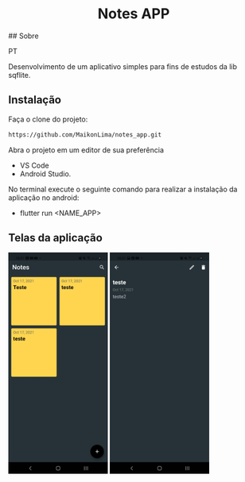 <h1 align="center">Notes APP</h1>
## Sobre

PT

Desenvolvimento de um aplicativo simples para fins de estudos da lib sqflite.


## Instalação

Faça o clone do projeto:
```bash
https://github.com/MaikonLima/notes_app.git
```
Abra o projeto em um editor de sua preferência
 - VS Code
 - Android Studio.

No terminal execute o seguinte comando para realizar a instalação da aplicação no android:
 - flutter run <NAME_APP>

## Telas da aplicação

<div display: inline-block;>
    <img width="200px" src="./sprint/home_view.jpg">
    <img width="200px" src="./sprint/edit_view.jpg">
</div>

